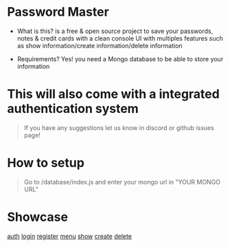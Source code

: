 # Password Master
- What is this? is a free & open source project to save your passwords, notes & credit cards with a clean console UI with multiples features such as show information/create information/delete information

- Requirements? Yes! you need a Mongo database to be able to store your information

# This will also come with a integrated authentication system

> If you have any suggestions let us know in discord or github issues page!

# How to setup

> Go to /database/index.js and enter your mongo url in "YOUR MONGO URL"

# Showcase

[auth](https://cdn.discordapp.com/attachments/931650810885062686/956364503673618554/unknown.png)
[login](https://cdn.discordapp.com/attachments/931650810885062686/956364503967211520/unknown.png)
[register](https://cdn.discordapp.com/attachments/931650810885062686/956364504348897300/unknown.png)
[menu](https://cdn.discordapp.com/attachments/931650810885062686/956364506844495972/unknown.png)
[show](https://cdn.discordapp.com/attachments/931650810885062686/956364507054227546/unknown.png)
[create](https://cdn.discordapp.com/attachments/931650810885062686/956364507427536966/unknown.png)
[delete](https://cdn.discordapp.com/attachments/931650810885062686/956364507796615189/unknown.png)
